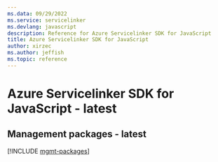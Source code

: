 ```yaml
---
ms.data: 09/29/2022
ms.service: servicelinker
ms.devlang: javascript
description: Reference for Azure Servicelinker SDK for JavaScript
title: Azure Servicelinker SDK for JavaScript
author: xirzec
ms.author: jeffish
ms.topic: reference
---
```

# Azure Servicelinker SDK for JavaScript - latest

## Management packages - latest
[!INCLUDE [mgmt-packages](servicelinker-mgmt-index.md)]